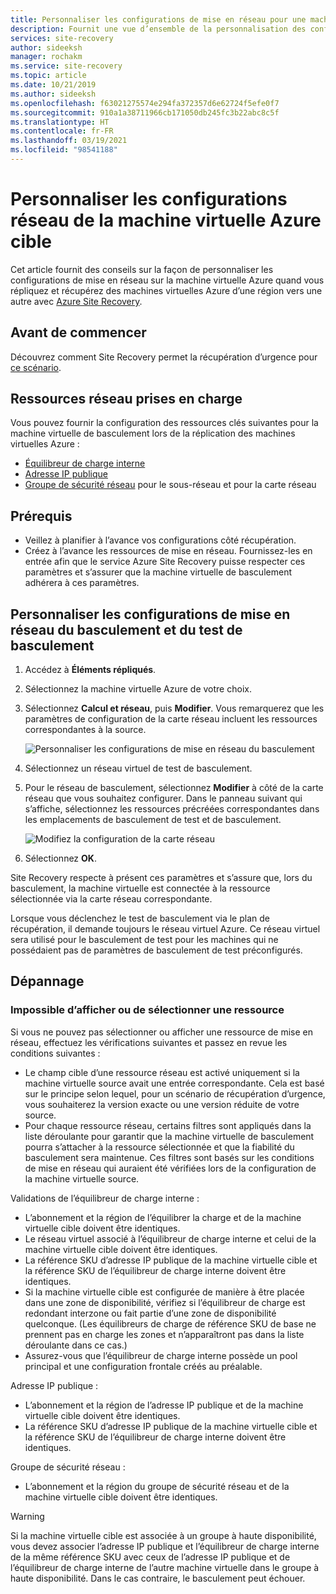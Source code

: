 ```yaml
---
title: Personnaliser les configurations de mise en réseau pour une machine virtuelle de basculement | Microsoft Docs
description: Fournit une vue d’ensemble de la personnalisation des configurations de mise en réseau pour une machine virtuelle de basculement dans le cadre de la réplication des machines virtuelles Azure avec Azure Site Recovery.
services: site-recovery
author: sideeksh
manager: rochakm
ms.service: site-recovery
ms.topic: article
ms.date: 10/21/2019
ms.author: sideeksh
ms.openlocfilehash: f63021275574e294fa372357d6e62724f5efe0f7
ms.sourcegitcommit: 910a1a38711966cb171050db245fc3b22abc8c5f
ms.translationtype: HT
ms.contentlocale: fr-FR
ms.lasthandoff: 03/19/2021
ms.locfileid: "98541188"
---
```

# <a name="customize-networking-configurations-of-the-target-azure-vm"></a>Personnaliser les configurations réseau de la machine virtuelle Azure cible

Cet article fournit des conseils sur la façon de personnaliser les configurations de mise en réseau sur la machine virtuelle Azure quand vous répliquez et récupérez des machines virtuelles Azure d’une région vers une autre avec [Azure Site Recovery](site-recovery-overview.md).

## <a name="before-you-start"></a>Avant de commencer

Découvrez comment Site Recovery permet la récupération d’urgence pour [ce scénario](azure-to-azure-architecture.md).

## <a name="supported-networking-resources"></a>Ressources réseau prises en charge

Vous pouvez fournir la configuration des ressources clés suivantes pour la machine virtuelle de basculement lors de la réplication des machines virtuelles Azure :

- [Équilibreur de charge interne](../load-balancer/load-balancer-overview.md)
- [Adresse IP publique](../virtual-network/public-ip-addresses.md)
- [Groupe de sécurité réseau](../virtual-network/manage-network-security-group.md) pour le sous-réseau et pour la carte réseau

## <a name="prerequisites"></a>Prérequis

- Veillez à planifier à l’avance vos configurations côté récupération.
- Créez à l’avance les ressources de mise en réseau. Fournissez-les en entrée afin que le service Azure Site Recovery puisse respecter ces paramètres et s’assurer que la machine virtuelle de basculement adhérera à ces paramètres.

## <a name="customize-failover-and-test-failover-networking-configurations"></a>Personnaliser les configurations de mise en réseau du basculement et du test de basculement

1. Accédez à **Éléments répliqués**. 
2. Sélectionnez la machine virtuelle Azure de votre choix.
3. Sélectionnez **Calcul et réseau**, puis **Modifier**. Vous remarquerez que les paramètres de configuration de la carte réseau incluent les ressources correspondantes à la source. 

     ![Personnaliser les configurations de mise en réseau du basculement](media/azure-to-azure-customize-networking/edit-networking-properties.png)

4. Sélectionnez un réseau virtuel de test de basculement.
5. Pour le réseau de basculement, sélectionnez **Modifier** à côté de la carte réseau que vous souhaitez configurer. Dans le panneau suivant qui s’affiche, sélectionnez les ressources précréées correspondantes dans les emplacements de basculement de test et de basculement.

    ![Modifiez la configuration de la carte réseau](media/azure-to-azure-customize-networking/nic-drilldown.png) 

6. Sélectionnez **OK**.

Site Recovery respecte à présent ces paramètres et s’assure que, lors du basculement, la machine virtuelle est connectée à la ressource sélectionnée via la carte réseau correspondante.

Lorsque vous déclenchez le test de basculement via le plan de récupération, il demande toujours le réseau virtuel Azure. Ce réseau virtuel sera utilisé pour le basculement de test pour les machines qui ne possédaient pas de paramètres de basculement de test préconfigurés.

## <a name="troubleshooting"></a>Dépannage

### <a name="unable-to-view-or-select-a-resource"></a>Impossible d’afficher ou de sélectionner une ressource

Si vous ne pouvez pas sélectionner ou afficher une ressource de mise en réseau, effectuez les vérifications suivantes et passez en revue les conditions suivantes :

- Le champ cible d’une ressource réseau est activé uniquement si la machine virtuelle source avait une entrée correspondante. Cela est basé sur le principe selon lequel, pour un scénario de récupération d’urgence, vous souhaiterez la version exacte ou une version réduite de votre source.
- Pour chaque ressource réseau, certains filtres sont appliqués dans la liste déroulante pour garantir que la machine virtuelle de basculement pourra s’attacher à la ressource sélectionnée et que la fiabilité du basculement sera maintenue. Ces filtres sont basés sur les conditions de mise en réseau qui auraient été vérifiées lors de la configuration de la machine virtuelle source.

Validations de l’équilibreur de charge interne :

- L’abonnement et la région de l’équilibrer la charge et de la machine virtuelle cible doivent être identiques.
- Le réseau virtuel associé à l’équilibreur de charge interne et celui de la machine virtuelle cible doivent être identiques.
- La référence SKU d’adresse IP publique de la machine virtuelle cible et la référence SKU de l’équilibreur de charge interne doivent être identiques.
- Si la machine virtuelle cible est configurée de manière à être placée dans une zone de disponibilité, vérifiez si l’équilibreur de charge est redondant interzone ou fait partie d’une zone de disponibilité quelconque. (Les équilibreurs de charge de référence SKU de base ne prennent pas en charge les zones et n’apparaîtront pas dans la liste déroulante dans ce cas.)
- Assurez-vous que l’équilibreur de charge interne possède un pool principal et une configuration frontale créés au préalable.

Adresse IP publique :

- L’abonnement et la région de l’adresse IP publique et de la machine virtuelle cible doivent être identiques.
- La référence SKU d’adresse IP publique de la machine virtuelle cible et la référence SKU de l’équilibreur de charge interne doivent être identiques.

Groupe de sécurité réseau :
- L’abonnement et la région du groupe de sécurité réseau et de la machine virtuelle cible doivent être identiques.


> [!WARNING]
> Si la machine virtuelle cible est associée à un groupe à haute disponibilité, vous devez associer l’adresse IP publique et l’équilibreur de charge interne de la même référence SKU avec ceux de l’adresse IP publique et de l’équilibreur de charge interne de l’autre machine virtuelle dans le groupe à haute disponibilité. Dans le cas contraire, le basculement peut échouer.
